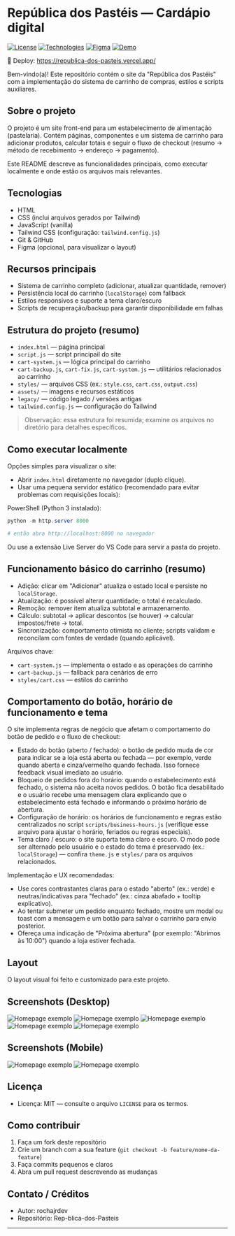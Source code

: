 
# República dos Pastéis — Cardápio digital

<!-- Badges (substitua os links / imagens pelos seus quando disponíveis) -->
[![License](https://img.shields.io/badge/license-MIT-blue.svg)](./LICENSE) [![Technologies](https://img.shields.io/badge/tech-HTML%20%7C%20CSS%20%7C%20JS-lightgrey.svg)](#) [![Figma](https://img.shields.io/badge/design-Figma-purple.svg)](#) [![Demo](https://img.shields.io/badge/demo-AO_VIVO-brightgreen)](https://republica-dos-pasteis.vercel.app/)  

🔗 Deploy: https://republica-dos-pasteis.vercel.app/  

Bem-vindo(a)! Este repositório contém o site da "República dos Pastéis" com a implementação do sistema de carrinho de compras, estilos e scripts auxiliares.

## Sobre o projeto

O projeto é um site front-end para um estabelecimento de alimentação (pastelaria). Contém páginas, componentes e um sistema de carrinho para adicionar produtos, calcular totais e seguir o fluxo de checkout (resumo → método de recebimento → endereço → pagamento).

Este README descreve as funcionalidades principais, como executar localmente e onde estão os arquivos mais relevantes.

## Tecnologias

- HTML
- CSS (inclui arquivos gerados por Tailwind)
- JavaScript (vanilla)
- Tailwind CSS (configuração: `tailwind.config.js`)
- Git & GitHub
- Figma (opcional, para visualizar o layout)

## Recursos principais

- Sistema de carrinho completo (adicionar, atualizar quantidade, remover)
- Persistência local do carrinho (`localStorage`) com fallback
- Estilos responsivos e suporte a tema claro/escuro
- Scripts de recuperação/backup para garantir disponibilidade em falhas

## Estrutura do projeto (resumo)

- `index.html` — página principal
- `script.js` — script principail do site
- `cart-system.js` — lógica principal do carrinho
- `cart-backup.js`, `cart-fix.js`, `cart-system.js` — utilitários relacionados ao carrinho
- `styles/` — arquivos CSS (ex.: `style.css`, `cart.css`, `output.css`)
- `assets/` — imagens e recursos estáticos
- `legacy/` — código legado / versões antigas
- `tailwind.config.js` — configuração do Tailwind

> Observação: essa estrutura foi resumida; examine os arquivos no diretório para detalhes específicos.

## Como executar localmente

Opções simples para visualizar o site:

- Abrir `index.html` diretamente no navegador (duplo clique).
- Usar uma pequena servidor estático (recomendado para evitar problemas com requisições locais):

PowerShell (Python 3 instalado):

```powershell
python -m http.server 8000

# então abra http://localhost:8000 no navegador
```

Ou use a extensão Live Server do VS Code para servir a pasta do projeto.

## Funcionamento básico do carrinho (resumo)

- Adição: clicar em "Adicionar" atualiza o estado local e persiste no `localStorage`.
- Atualização: é possível alterar quantidade; o total é recalculado.
- Remoção: remover item atualiza subtotal e armazenamento.
- Cálculo: subtotal → aplicar descontos (se houver) → calcular impostos/frete → total.
- Sincronização: comportamento otimista no cliente; scripts validam e reconcilam com fontes de verdade (quando aplicável).

Arquivos chave:
- `cart-system.js` — implementa o estado e as operações do carrinho
- `cart-backup.js` — fallback para cenários de erro
- `styles/cart.css` — estilos do carrinho

## Comportamento do botão, horário de funcionamento e tema

O site implementa regras de negócio que afetam o comportamento do botão de pedido e o fluxo de checkout:

- Estado do botão (aberto / fechado): o botão de pedido muda de cor para indicar se a loja está aberta ou fechada — por exemplo, verde quando aberta e cinza/vermelho quando fechada. Isso fornece feedback visual imediato ao usuário.
- Bloqueio de pedidos fora do horário: quando o estabelecimento está fechado, o sistema não aceita novos pedidos. O botão fica desabilitado e o usuário recebe uma mensagem clara explicando que o estabelecimento está fechado e informando o próximo horário de abertura.
- Configuração de horário: os horários de funcionamento e regras estão centralizados no script `scripts/business-hours.js` (verifique esse arquivo para ajustar o horário, feriados ou regras especiais).
- Tema claro / escuro: o site suporta tema claro e escuro. O modo pode ser alternado pelo usuário e o estado do tema é preservado (ex.: `localStorage`) — confira `theme.js` e `styles/` para os arquivos relacionados.

Implementação e UX recomendadas:

- Use cores contrastantes claras para o estado "aberto" (ex.: verde) e neutras/indicativas para "fechado" (ex.: cinza abafado + tooltip explicativo).
- Ao tentar submeter um pedido enquanto fechado, mostre um modal ou toast com a mensagem e um botão para salvar o carrinho para envio posterior.
- Ofereça uma indicação de "Próxima abertura" (por exemplo: "Abrimos às 10:00") quando a loja estiver fechada.


## Layout

O layout visual foi feito e customizado para este projeto. 

## Screenshots (Desktop)

![Homepage exemplo](./assets/screenshots/desktop/desktop-claro.png)
![Homepage exemplo](./assets/screenshots/desktop/homepage-escuro.png)
![Homepage exemplo](./assets/screenshots/desktop/resumo-carrinho.png)
![Homepage exemplo](./assets/screenshots/desktop/recebimento-carrinho.png)
![Homepage exemplo](./assets/screenshots/desktop/pagamento%20carrinho.png)

## Screenshots (Mobile)

![Homepage exemplo](./assets/screenshots/mobile/mobile.png)
![Homepage exemplo](./assets/screenshots/mobile/carrinho.png)

## Licença

- Licença: MIT — consulte o arquivo `LICENSE` para os termos.

## Como contribuir

1. Faça um fork deste repositório
2. Crie um branch com a sua feature (`git checkout -b feature/nome-da-feature`)
3. Faça commits pequenos e claros
4. Abra um pull request descrevendo as mudanças

## Contato / Créditos

- Autor: rochajrdev
- Repositório: Rep-blica-dos-Pasteis

---

